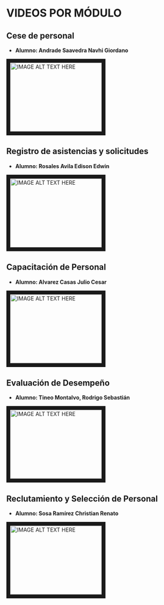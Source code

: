 # VIDEOS POR MÓDULO

## Cese de personal
- **Alumno: Andrade Saavedra Navhi Giordano**

<a href="http://www.youtube.com/watch?feature=player_embedded&v=74Npk3XjsS8
" target="_blank"><img src="http://img.youtube.com/vi/74Npk3XjsS8/0.jpg" 
alt="IMAGE ALT TEXT HERE" width="240" height="180" border="10" /></a>

## Registro de asistencias y solicitudes
- **Alumno: Rosales Avila Edison Edwin**

<a href="http://www.youtube.com/watch?feature=player_embedded&v=SOMLCVusOOA
" target="_blank"><img src="http://img.youtube.com/vi/SOMLCVusOOA/0.jpg" 
alt="IMAGE ALT TEXT HERE" width="240" height="180" border="10" /></a>

## Capacitación de Personal
- **Alumno: Alvarez Casas Julio Cesar**

<a href="http://www.youtube.com/watch?feature=player_embedded&v=3xGgBOtPMio
" target="_blank"><img src="http://img.youtube.com/vi/3xGgBOtPMio/0.jpg" 
alt="IMAGE ALT TEXT HERE" width="240" height="180" border="10" /></a>

## Evaluación de Desempeño
- **Alumno: Tineo Montalvo, Rodrigo Sebastián**

<a href="https://www.youtube.com/watch?v=qrVc6gVrh_s" target="_blank"><img src="http://img.youtube.com/vi/qrVc6gVrh_s/0.jpg" 
alt="IMAGE ALT TEXT HERE" width="240" height="180" border="10" /></a>

## Reclutamiento y Selección de Personal
- **Alumno: Sosa Ramírez Christian Renato**

<a href="https://www.youtube.com/watch?feature=player_embedded&v=qxbA_M06pnk
" target="_blank"><img src="http://img.youtube.com/vi/v=qxbA_M06pnk" 
alt="IMAGE ALT TEXT HERE" width="240" height="180" border="10" />
</a>



